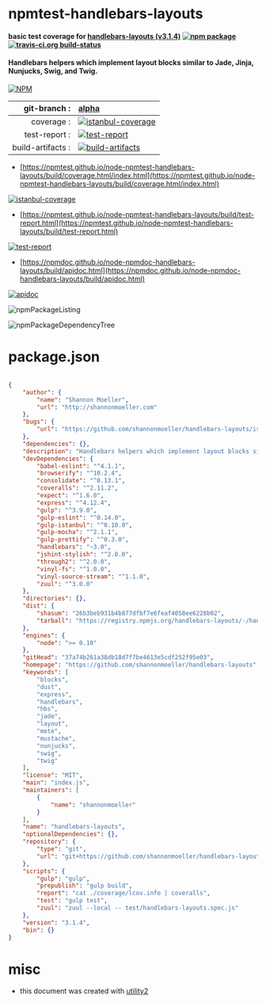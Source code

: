 # npmtest-handlebars-layouts

#### basic test coverage for  [handlebars-layouts (v3.1.4)](https://github.com/shannonmoeller/handlebars-layouts)  [![npm package](https://img.shields.io/npm/v/npmtest-handlebars-layouts.svg?style=flat-square)](https://www.npmjs.org/package/npmtest-handlebars-layouts) [![travis-ci.org build-status](https://api.travis-ci.org/npmtest/node-npmtest-handlebars-layouts.svg)](https://travis-ci.org/npmtest/node-npmtest-handlebars-layouts)

#### Handlebars helpers which implement layout blocks similar to Jade, Jinja, Nunjucks, Swig, and Twig.

[![NPM](https://nodei.co/npm/handlebars-layouts.png?downloads=true&downloadRank=true&stars=true)](https://www.npmjs.com/package/handlebars-layouts)

| git-branch : | [alpha](https://github.com/npmtest/node-npmtest-handlebars-layouts/tree/alpha)|
|--:|:--|
| coverage : | [![istanbul-coverage](https://npmtest.github.io/node-npmtest-handlebars-layouts/build/coverage.badge.svg)](https://npmtest.github.io/node-npmtest-handlebars-layouts/build/coverage.html/index.html)|
| test-report : | [![test-report](https://npmtest.github.io/node-npmtest-handlebars-layouts/build/test-report.badge.svg)](https://npmtest.github.io/node-npmtest-handlebars-layouts/build/test-report.html)|
| build-artifacts : | [![build-artifacts](https://npmtest.github.io/node-npmtest-handlebars-layouts/glyphicons_144_folder_open.png)](https://github.com/npmtest/node-npmtest-handlebars-layouts/tree/gh-pages/build)|

- [https://npmtest.github.io/node-npmtest-handlebars-layouts/build/coverage.html/index.html](https://npmtest.github.io/node-npmtest-handlebars-layouts/build/coverage.html/index.html)

[![istanbul-coverage](https://npmtest.github.io/node-npmtest-handlebars-layouts/build/screenCapture.buildCi.browser.%252Ftmp%252Fbuild%252Fcoverage.lib.html.png)](https://npmtest.github.io/node-npmtest-handlebars-layouts/build/coverage.html/index.html)

- [https://npmtest.github.io/node-npmtest-handlebars-layouts/build/test-report.html](https://npmtest.github.io/node-npmtest-handlebars-layouts/build/test-report.html)

[![test-report](https://npmtest.github.io/node-npmtest-handlebars-layouts/build/screenCapture.buildCi.browser.%252Ftmp%252Fbuild%252Ftest-report.html.png)](https://npmtest.github.io/node-npmtest-handlebars-layouts/build/test-report.html)

- [https://npmdoc.github.io/node-npmdoc-handlebars-layouts/build/apidoc.html](https://npmdoc.github.io/node-npmdoc-handlebars-layouts/build/apidoc.html)

[![apidoc](https://npmdoc.github.io/node-npmdoc-handlebars-layouts/build/screenCapture.buildCi.browser.%252Ftmp%252Fbuild%252Fapidoc.html.png)](https://npmdoc.github.io/node-npmdoc-handlebars-layouts/build/apidoc.html)

![npmPackageListing](https://npmtest.github.io/node-npmtest-handlebars-layouts/build/screenCapture.npmPackageListing.svg)

![npmPackageDependencyTree](https://npmtest.github.io/node-npmtest-handlebars-layouts/build/screenCapture.npmPackageDependencyTree.svg)



# package.json

```json

{
    "author": {
        "name": "Shannon Moeller",
        "url": "http://shannonmoeller.com"
    },
    "bugs": {
        "url": "https://github.com/shannonmoeller/handlebars-layouts/issues"
    },
    "dependencies": {},
    "description": "Handlebars helpers which implement layout blocks similar to Jade, Jinja, Nunjucks, Swig, and Twig.",
    "devDependencies": {
        "babel-eslint": "^4.1.1",
        "browserify": "^10.2.4",
        "consolidate": "^0.13.1",
        "coveralls": "^2.11.2",
        "expect": "^1.6.0",
        "express": "^4.12.4",
        "gulp": "^3.9.0",
        "gulp-eslint": "^0.14.0",
        "gulp-istanbul": "^0.10.0",
        "gulp-mocha": "^2.1.1",
        "gulp-prettify": "^0.3.0",
        "handlebars": "~3.0",
        "jshint-stylish": "^2.0.0",
        "through2": "^2.0.0",
        "vinyl-fs": "^1.0.0",
        "vinyl-source-stream": "^1.1.0",
        "zuul": "^3.0.0"
    },
    "directories": {},
    "dist": {
        "shasum": "26b3beb931b4b877dfbf7e6feaf4058ee6228b02",
        "tarball": "https://registry.npmjs.org/handlebars-layouts/-/handlebars-layouts-3.1.4.tgz"
    },
    "engines": {
        "node": ">= 0.10"
    },
    "gitHead": "37a74b261a38db18d7f7be4613e5cdf252f95e03",
    "homepage": "https://github.com/shannonmoeller/handlebars-layouts",
    "keywords": [
        "blocks",
        "dust",
        "express",
        "handlebars",
        "hbs",
        "jade",
        "layout",
        "mote",
        "mustache",
        "nunjucks",
        "swig",
        "twig"
    ],
    "license": "MIT",
    "main": "index.js",
    "maintainers": [
        {
            "name": "shannonmoeller"
        }
    ],
    "name": "handlebars-layouts",
    "optionalDependencies": {},
    "repository": {
        "type": "git",
        "url": "git+https://github.com/shannonmoeller/handlebars-layouts.git"
    },
    "scripts": {
        "gulp": "gulp",
        "prepublish": "gulp build",
        "report": "cat ./coverage/lcov.info | coveralls",
        "test": "gulp test",
        "zuul": "zuul --local -- test/handlebars-layouts.spec.js"
    },
    "version": "3.1.4",
    "bin": {}
}
```



# misc
- this document was created with [utility2](https://github.com/kaizhu256/node-utility2)
